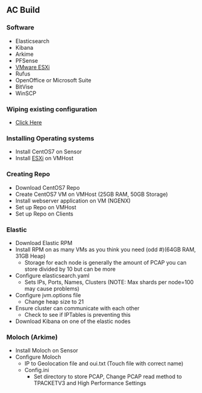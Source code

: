 ## AC Build
### Software
- Elasticsearch
- Kibana
- Arkime
- PFSense
- [VMware ESXi](https://github.com/dstaab34/24-AC/blob/main/ESXi.md)
- Rufus
- OpenOffice or Microsoft Suite
- BitVise
- WinSCP
### Wiping existing configuration
- [Click Here](https://github.com/dstaab34/24-AC/blob/main/WipeRaid.md) 
### Installing Operating systems
- Install CentOS7 on Sensor
- Install [ESXi](https://github.com/dstaab34/24-AC/blob/main/ESXi.md) on VMHost
### Creating Repo
- Download CentOS7 Repo
- Create CentOS7 VM on VMHost (25GB RAM, 50GB Storage)
- Install webserver application on VM (NGENX)
- Set up Repo on VMHost
- Set up Repo on Clients
### Elastic
- Download Elastic RPM
- Install RPM on as many VMs as you think you need (odd #)(64GB RAM, 31GB Heap)
  - Storage for each node is generally the amount of PCAP you can store divided by 10 but can be more
- Configure elasticsearch.yaml
  - Sets IPs, Ports, Names, Clusters (NOTE: Max shards per node=100 may cause problems)
- Configure jvm.options file
  - Change heap size to 21
- Ensure cluster can communicate with each other
  - Check to see if IPTables is preventing this
- Download Kibana on one of the elastic nodes
### Moloch (Arkime)
- Install Moloch on Sensor
- Configure Moloch
  - IP to Geolocation file and oui.txt (Touch file with correct name)
  - Config.ini
    - Set directory to store PCAP, Change PCAP read method to TPACKETV3 and High Performance Settings
